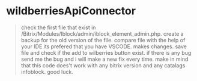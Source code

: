 # wildberriesApiConnector
> check the first file that exist in /Bitrix/Modules/Iblock/admin/iblock_element_admin.php.
> create a backup for the old version of the file.
> compare file with the help of your IDE its prefered that you have VSCODE.
> makes changes.
> save file and check if the add to wilberries button exist.
> if there is any bug send me the bug and i will make a new fix every time.
> make in mind that this code does't work with any bitrix version and any catalags infoblock.
> good luck.
